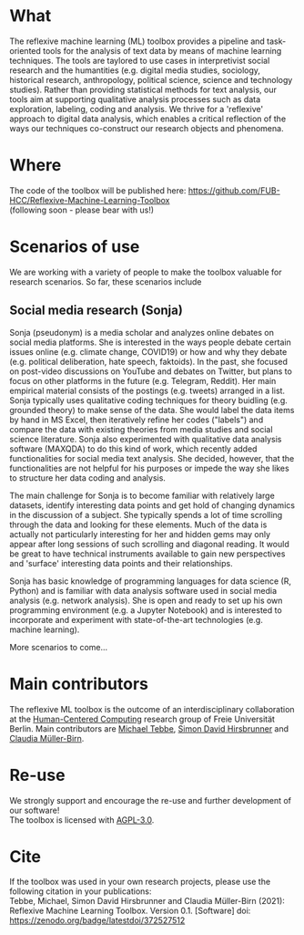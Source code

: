 # What
The reflexive machine learning (ML) toolbox provides a pipeline and task-oriented tools for the analysis of text data by means of machine learning techniques.
The tools are taylored to use cases in interpretivist social research and the humantities (e.g. digital media studies, sociology, historical research, anthropology, political science, science and technology studies). Rather than providing statistical methods for text analysis, our tools aim at supporting qualitative analysis processes such as data exploration, labeling, coding and analysis. We thrive for a 'reflexive' approach to digital data analysis, which enables a critical reflection of the ways our techniques co-construct our research objects and phenomena.

# Where
The code of the toolbox will be published here: https://github.com/FUB-HCC/Reflexive-Machine-Learning-Toolbox <br>
(following soon - please bear with us!)

# Scenarios of use

We are working with a variety of people to make the toolbox valuable for research scenarios. So far, these scenarios include

## Social media research (Sonja)
Sonja (pseudonym) is a media scholar and analyzes online debates on social media platforms. She is interested in the ways people debate certain issues online (e.g. climate change, COVID19) or how and why they debate (e.g. political deliberation, hate speech, faktoids). In the past, she focused on post-video discussions on YouTube and debates on Twitter, but plans to focus on other platforms in the future (e.g. Telegram, Reddit). Her main empirical material consists of the postings (e.g. tweets) arranged in a list. Sonja typically uses qualitative coding techniques for theory buidling (e.g. grounded theory) to make sense of the data. She would label the data items by hand in MS Excel, then iteratively refine her codes ("labels") and compare the data with existing theories from media studies and social science literature. Sonja also experimented with qualitative data analysis software (MAXQDA) to do this kind of work, which recently added functionalities for social media text analysis. She decided, however, that the functionalities are not helpful for his purposes or impede the way she likes to structure her data coding and analysis.  

The main challenge for Sonja is to become familiar with relatively large datasets, identify interesting data points and get hold of changing dynamics in the discussion of a subject. She typically spends a lot of time scrolling through the data and looking for these elements. Much of the data is actually not particularly interesting for her and hidden gems may only appear after long sessions of such scrolling and diagonal reading. It would be great to have technical instruments available to gain new perspectives and 'surface' interesting data points and their relationships.

Sonja has basic knowledge of programming languages for data science (R, Python) and is familiar with data analysis software used in social media analysis (e.g. network analysis). She is open and ready to set up his own programming environment (e.g. a Jupyter Notebook) and is interested to incorporate and experiment with state-of-the-art technologies (e.g. machine learning).

More scenarios to come...


# Main contributors
The reflexive ML toolbox is the outcome of an interdisciplinary collaboration at the [Human-Centered Computing](https://www.mi.fu-berlin.de/en/inf/groups/hcc/index.html) research group of Freie Universität Berlin.
Main contributors are [Michael Tebbe](https://www.mi.fu-berlin.de/en/inf/groups/hcc/members/researchers/tebbe.html), [Simon David Hirsbrunner](https://www.mi.fu-berlin.de/en/inf/groups/hcc/members/researchers/hirsbrunner.html) and [Claudia Müller-Birn](https://www.mi.fu-berlin.de/en/inf/groups/hcc/members/professor/mueller-birn.html).

# Re-use
We strongly support and encourage the re-use and further development of our software!<br>
The toolbox is licensed with [AGPL-3.0](https://github.com/FUB-HCC/Reflexive-Machine-Learning-Toolbox/blob/main/LICENSE).

# Cite
If the toolbox was used in your own research projects, please use the following citation in your publications:<br>
Tebbe, Michael, Simon David Hirsbrunner and Claudia Müller-Birn (2021): Reflexive Machine Learning Toolbox. Version 0.1. [Software] doi: https://zenodo.org/badge/latestdoi/372527512<br>

